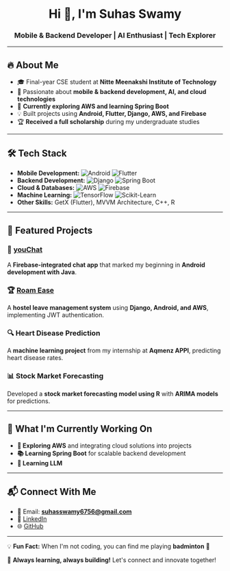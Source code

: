 <h1 align="center">Hi 👋, I'm Suhas Swamy</h1>
<h3 align="center">Mobile & Backend Developer | AI Enthusiast | Tech Explorer</h3>


---

## 🔥 About Me
- 🎓 Final-year CSE student at **Nitte Meenakshi Institute of Technology**  
- 🚀 Passionate about **mobile & backend development, AI, and cloud technologies**  
- 🌱 **Currently exploring AWS and learning Spring Boot**  
- 💡 Built projects using **Android, Flutter, Django, AWS, and Firebase**  
- 🏆 **Received a full scholarship** during my undergraduate studies  

---

## 🛠️ Tech Stack

- **Mobile Development:** ![Android](https://img.shields.io/badge/Android-Java-green) ![Flutter](https://img.shields.io/badge/Flutter-Dart-blue)  
- **Backend Development:** ![Django](https://img.shields.io/badge/Django-Python-green) ![Spring Boot](https://img.shields.io/badge/Spring%20Boot-Java-brightgreen)  
- **Cloud & Databases:** ![AWS](https://img.shields.io/badge/AWS-Cloud-orange) ![Firebase](https://img.shields.io/badge/Firebase-Backend-yellow)  
- **Machine Learning:** ![TensorFlow](https://img.shields.io/badge/TensorFlow-ML-red) ![Scikit-Learn](https://img.shields.io/badge/Scikit--Learn-Python-blue)  
- **Other Skills:** GetX (Flutter), MVVM Architecture, C++, R  

---

## 🚀 Featured Projects  

### 📲 [youChat](https://github.com/suhasswamy6756/youChat)  
A **Firebase-integrated chat app** that marked my beginning in **Android development with Java**.  

### 🏆 [Roam Ease](https://www.roamease.live/)  
A **hostel leave management system** using **Django, Android, and AWS**, implementing JWT authentication.  

### 🔍 Heart Disease Prediction  
A **machine learning project** from my internship at **Aqmenz APPl**, predicting heart disease rates.  

### 📊 Stock Market Forecasting  
Developed a **stock market forecasting model using R** with **ARIMA models** for predictions.  

---

## 📅 What I'm Currently Working On  

- **🚀 Exploring AWS** and integrating cloud solutions into projects  
- **📚 Learning Spring Boot** for scalable backend development  
- **🤖 Learning LLM**  


---

## 📬 Connect With Me  

- 📧 Email: **suhasswamy6756@gmail.com**  
- 🔗 [LinkedIn](https://www.linkedin.com/in/suhas181)   
- 🌐 [GitHub](https://github.com/suhasswamy6756)  

---

💡 **Fun Fact:** When I'm not coding, you can find me playing **badminton** 🏸   

🚀 **Always learning, always building!** Let's connect and innovate together!  
